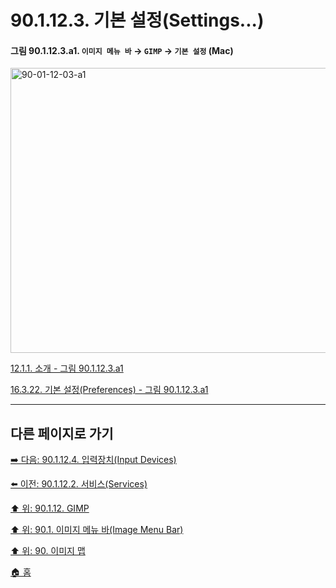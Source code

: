 # 90.1.12.3. 기본 설정(Settings...)

<a id="90-01-12-03-a1"></a>

#### 그림 90.1.12.3.a1. `이미지 메뉴 바` → `GIMP` → `기본 설정` (Mac)
<img width="876" height="456" alt="90-01-12-03-a1" src="https://github.com/wonder13662/gimp/assets/15767104/7b12ebb7-3b19-4c74-9950-5033182ba4ff" />

[12.1.1. 소개 - 그림 90.1.12.3.a1](./12-01-01-introduction.md#90-01-12-03-a1)

[16.3.22. 기본 설정(Preferences) - 그림 90.1.12.3.a1](./16-03-22-00-preference.md#90-01-12-03-a1)

***

## 다른 페이지로 가기

[➡️ 다음: 90.1.12.4. 입력장치(Input Devices)](./90-01-12-04-input_devices.md)

[⬅️ 이전: 90.1.12.2. 서비스(Services)](./90-01-12-02-services.md)

[⬆️ 위: 90.1.12. GIMP](./90-01-12-00-gimp.md)

[⬆️ 위: 90.1. 이미지 메뉴 바(Image Menu Bar)](./90-01-00-image-menu-bar.md)

[⬆️ 위: 90. 이미지 맵](./90-00-image-map.md)

[🏠 홈](./00-home.md)
